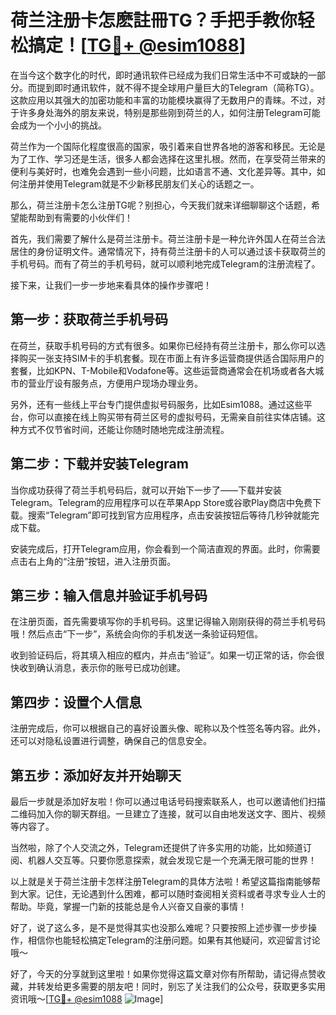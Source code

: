 # 荷兰注册卡怎麽註冊TG？手把手教你轻松搞定！[[TG💪+ @esim1088](https://t.me/s/esim1088)]

在当今这个数字化的时代，即时通讯软件已经成为我们日常生活中不可或缺的一部分。而提到即时通讯软件，就不得不提全球用户量巨大的Telegram（简称TG）。这款应用以其强大的加密功能和丰富的功能模块赢得了无数用户的青睐。不过，对于许多身处海外的朋友来说，特别是那些刚到荷兰的人，如何注册Telegram可能会成为一个小小的挑战。

荷兰作为一个国际化程度很高的国家，吸引着来自世界各地的游客和移民。无论是为了工作、学习还是生活，很多人都会选择在这里扎根。然而，在享受荷兰带来的便利与美好时，也难免会遇到一些小问题，比如语言不通、文化差异等。其中，如何注册并使用Telegram就是不少新移民朋友们关心的话题之一。

那么，荷兰注册卡怎么注册TG呢？别担心，今天我们就来详细聊聊这个话题，希望能帮助到有需要的小伙伴们！

首先，我们需要了解什么是荷兰注册卡。荷兰注册卡是一种允许外国人在荷兰合法居住的身份证明文件。通常情况下，持有荷兰注册卡的人可以通过该卡获取荷兰的手机号码。而有了荷兰的手机号码，就可以顺利地完成Telegram的注册流程了。

接下来，让我们一步一步地来看具体的操作步骤吧！

## 第一步：获取荷兰手机号码

在荷兰，获取手机号码的方式有很多。如果你已经持有荷兰注册卡，那么你可以选择购买一张支持SIM卡的手机套餐。现在市面上有许多运营商提供适合国际用户的套餐，比如KPN、T-Mobile和Vodafone等。这些运营商通常会在机场或者各大城市的营业厅设有服务点，方便用户现场办理业务。

另外，还有一些线上平台专门提供虚拟号码服务，比如Esim1088。通过这些平台，你可以直接在线上购买带有荷兰区号的虚拟号码，无需亲自前往实体店铺。这种方式不仅节省时间，还能让你随时随地完成注册流程。

## 第二步：下载并安装Telegram

当你成功获得了荷兰手机号码后，就可以开始下一步了——下载并安装Telegram。Telegram的应用程序可以在苹果App Store或谷歌Play商店中免费下载。搜索“Telegram”即可找到官方应用程序，点击安装按钮后等待几秒钟就能完成下载。

安装完成后，打开Telegram应用，你会看到一个简洁直观的界面。此时，你需要点击右上角的“注册”按钮，进入注册页面。

## 第三步：输入信息并验证手机号码

在注册页面，首先需要填写你的手机号码。这里记得输入刚刚获得的荷兰手机号码哦！然后点击“下一步”，系统会向你的手机发送一条验证码短信。

收到验证码后，将其填入相应的框内，并点击“验证”。如果一切正常的话，你会很快收到确认消息，表示你的账号已成功创建。

## 第四步：设置个人信息

注册完成后，你可以根据自己的喜好设置头像、昵称以及个性签名等内容。此外，还可以对隐私设置进行调整，确保自己的信息安全。

## 第五步：添加好友并开始聊天

最后一步就是添加好友啦！你可以通过电话号码搜索联系人，也可以邀请他们扫描二维码加入你的聊天群组。一旦建立了连接，就可以自由地发送文字、图片、视频等内容了。

当然啦，除了个人交流之外，Telegram还提供了许多实用的功能，比如频道订阅、机器人交互等。只要你愿意探索，就会发现它是一个充满无限可能的世界！

以上就是关于荷兰注册卡怎样注册Telegram的具体方法啦！希望这篇指南能够帮到大家。记住，无论遇到什么困难，都可以随时查阅相关资料或者寻求专业人士的帮助。毕竟，掌握一门新的技能总是令人兴奋又自豪的事情！

好了，说了这么多，是不是觉得其实也没那么难呢？只要按照上述步骤一步步操作，相信你也能轻松搞定Telegram的注册问题。如果有其他疑问，欢迎留言讨论哦～

好了，今天的分享就到这里啦！如果你觉得这篇文章对你有所帮助，请记得点赞收藏，并转发给更多需要的朋友吧！同时，别忘了关注我们的公众号，获取更多实用资讯哦～[[TG💪+ @esim1088](https://t.me/s/esim1088) ![Image](https://i.postimg.cc/4NQfJmqS/Snipaste-2025-05-13-00-14-12.png)]